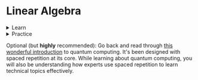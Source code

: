 # Linear Algebra

<details>

<summary>Learn</summary>

I love 3Blue1Brown's [introduction to linear algebra](https://www.3blue1brown.com/topics/linear-algebra). Since it's relatively short, I'd recommend just watching the whole thing through.&#x20;

By the end, make sure you can answer the following questions (shamelessly stolen from Neel Nanda) -> **note: eventually adapt these questions to be more interconnected and go deeper**

* What is a basis?
* Does a vector space necessarily have a canonical basis?
* Understand that a matrix is a linear map between two vector spaces (or from a vector space to itself)
* What are orthogonal/orthonormal matrices, and how is changing to an orthonormal basis importantly different from just any change of basis?
* What are eigenvalues and eigenvectors, and what do these tell you about a linear map?

**TODO:** Add questions from Anki.&#x20;

</details>

<details>

<summary>Practice</summary>

**TODO**: Find good practice resources.

</details>

Optional (but **highly** recommended): Go back and read through [this wonderful introduction](https://quantum.country/) to quantum computing. It's been designed with spaced repetition at its core. While learning about quantum computing, you will also be understanding how experts use spaced repetition to learn technical topics effectively.&#x20;
